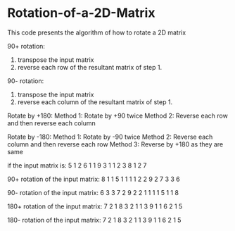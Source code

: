 # Rotation-of-a-2D-Matrix
This code presents the algorithm of how to rotate a 2D matrix

90+ rotation:
  1. transpose the input matrix
  2. reverse each row of the resultant matrix of step 1.
  
90- rotation:
  1. transpose the input matrix
  2. reverse each column of the resultant matrix of step 1.
  
Rotate by +180:
    Method 1: Rotate by +90 twice
    Method 2: Reverse each row and then reverse each column
    
Rotate by -180:
    Method 1: Rotate by -90 twice
    Method 2: Reverse each column and then reverse each row
    Method 3: Reverse by +180 as they are same    
    
if the input matrix is:
  5 1 2 6
  1 1 9 3
  1 1 2 3
  8 1 2 7


90+ rotation of the input matrix:
8 1 1 5
1 1 1 1
2 2 9 2
7 3 3 6

90- rotation of the input matrix:
6 3 3 7
2 9 2 2
1 1 1 1
5 1 1 8

180+ rotation of the input matrix:
7 2 1 8
3 2 1 1
3 9 1 1
6 2 1 5

180- rotation of the input matrix:
7 2 1 8
3 2 1 1
3 9 1 1
6 2 1 5
